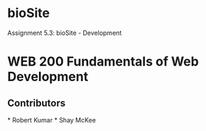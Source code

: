 # bioSite
Assignment 5.3: bioSite - Development
<h1> WEB 200 Fundamentals of Web Development </h1>
<h2> Contributors </h2>
* Robert Kumar
* Shay McKee

